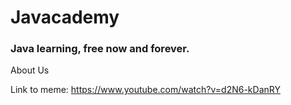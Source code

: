 # Javacademy
### Java learning, free now and forever.
<p> 
  About Us
</p>

Link to meme: <a href = "Link to meme"> https://www.youtube.com/watch?v=d2N6-kDanRY </a>
